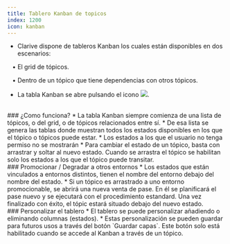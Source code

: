 ```yaml
---
title: Tablero Kanban de topicos
index: 1200
icon: kanban
---
```

* Clarive dispone de tableros Kanban los cuales están disponibles en dos escenarios: <br />

&nbsp; &nbsp;• El grid de tópicos. <br />

&nbsp; &nbsp;• Dentro de un tópico que tiene dependencias con otros tópicos.

* La tabla Kanban se abre pulsando el icono <img src="/static/images/icons/kanban.png" />.


<br />
### ¿Como funciona?
* La tabla Kanban siempre comienza de una lista de tópicos, o del grid, o de tópicos relacionados entre sí.
* De esa lista se genera las tablas donde muestran todos los estados disponibles en los que el tópico o tópicos puede estar.
* Los estados a los que el usuario no tenga permiso no se mostrarán
* Para cambiar el estado de un tópico, basta con arrastrar y soltar al nuevo estado. Cuando se arrastra el tópico se habilitan solo los estados a los que el tópico puede transitar.


<br />
### Promocionar / Degradar a otros entornos
* Los estados que están vinculados a entornos distintos, tienen el nombre del entorno debajo del nombre del estado.
* Si un tópico es arrastrado a uno entorno promocionable, se abrirá una nueva venta de pase. En él se planificará el pase nuevo y se ejecutará con el procedimiento estandard. Una vez finalizado con éxito, el tópic estará situado debajo del nuevo estado.

<br />
### Personalizar el tablero
* El tablero se puede personalizar añadiendo o eliminando columnas (estados).
* Estas personalización se pueden guardar para futuros usos a través del botón `Guardar capas`. Este botón solo está habilitado cuando se accede al Kanban a través de un tópico.